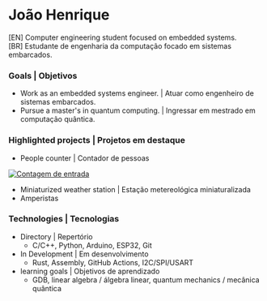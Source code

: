 # João Henrique
[EN] Computer engineering student focused on embedded systems.  
[BR] Estudante de engenharia da computação focado em sistemas embarcados.

### Goals | Objetivos
* Work as an embedded systems engineer. | Atuar como engenheiro de sistemas embarcados.  
* Pursue a master's in quantum computing. | Ingressar em mestrado em computação quântica.

### Highlighted projects | Projetos em destaque
* People counter | Contador de pessoas

<div align=left>
 
[![Contagem de entrada](https://githu-readme-stats.vercel.app/api/pin/?username=joaohgp-dev&repo=sistema-de-entrada&description_lines_count=5&theme=gotham&hide_border=true)](https://github.com/joaohgp-dev/sistema-de-entrada)

</div>


* Miniaturized weather station | Estação metereológica miniaturalizada
* Amperistas

### Technologies | Tecnologias
* Directory | Repertório
  * C/C++, Python, Arduino, ESP32, Git  
* In Development | Em desenvolvimento
  * Rust, Assembly, GitHub Actions, I2C/SPI/USART  
* learning goals | Objetivos de aprendizado
  * GDB, linear algebra / álgebra linear, quantum mechanics / mecânica quântica
